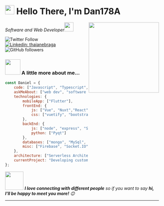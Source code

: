 <h1 align="left"><img src="https://raw.githubusercontent.com/sidbelbase/sidbelbase/master/wave.gif" width="30px"><strong> Hello There, I'm Dan178A
</strong>
</h1>

<img align='right' src="https://media.giphy.com/media/M9gbBd9nbDrOTu1Mqx/giphy.gif" width="230">
<p><em>Software and Web Developer<img src="https://media.giphy.com/media/WUlplcMpOCEmTGBtBW/giphy.gif" width="30"> 
</em></p>

![Twitter Follow](https://img.shields.io/twitter/follow/misteranmol?label=Follow)
[![Linkedin: thaianebraga](https://img.shields.io/badge/-Daniel-blue?style=flat-square&logo=Linkedin&logoColor=white&link=https://www.linkedin.com/in/daniel-silva-82435817b/)](https://www.linkedin.com/in/daniel-silva-82435817b/)
![GitHub followers](https://img.shields.io/github/followers/Dan178A?label=Follow&style=social)

### <img src="https://media.giphy.com/media/VgCDAzcKvsR6OM0uWg/giphy.gif" width="50"> A little more about me...  

```javascript
const Daniel = {
    code: ["Javascript", "Typescript", "Python", "Rust", "QML"],
    askMeAbout: ["web dev", "software dev"],
    technologies: {
        mobileApp: ["Flutter"],
        frontEnd: {
            js: ["Vue", "Nuxt","React","NextJS"],
            css: ["vuetify", "bootstrap"]
        },
        backEnd: {
            js: ["node", "express", "SuiteScript"],
            python: ["Pyqt"]
        },
        databases: ["mongo", "MySql", "sqlite"],
        misc: ["Firebase", "Socket.IO", "selenium", "open-cv"]
    },
    architecture: ["Serverless Architecture", "Progressive web applications", "Single page applications"],
    currentProject: "Developing custom software for each client",
};
```

<img src="https://media.giphy.com/media/LnQjpWaON8nhr21vNW/giphy.gif" width="60"> <em><b>I love connecting with different people</b> so if you want to say <b>hi, I'll be happy to meet you more!</b> 😊</em>

---
